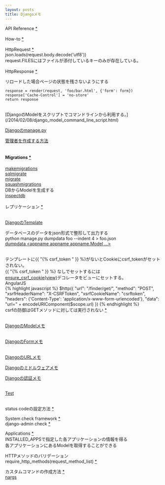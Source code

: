 ```yaml
---
layout: posts
title: Djangoメモ 
---
```

API Reference [\*](https://docs.djangoproject.com/en/stable/ref/)    
<br>
How\-to [\*](https://docs.djangoproject.com/en/stable/howto/)    
<br>
HttpRequest [\*](https://docs.djangoproject.com/en/stable/ref/request-response/#httprequest-objects)      
json.loads(request.body.decode('utf8'))  
request.FILESにはファイルが添付しているキーのみが存在している。  
<br>
HttpResponse [\*](https://docs.djangoproject.com/en/stable/ref/request-response/#httpresponse-objects)     

リロードした場合ページの状態を残さないようにする

```
response = render(request, 'foo/bar.html', {'form': form})
response['Cache-Control'] = 'no-store'
return response
```
<br>
[DjangoのModelをスクリプトでコマンドラインから利用する。](/2014/02/08/django_model_command_line_script.html) 
<br/>

[Djangoのmanage.py](/2014/12/18/django-manage.html) 
<br/>

[管理者を作成する方法](https://docs.djangoproject.com/en/1.7/intro/tutorial02/#creating-an-admin-user)   
<br/>

#### Migrations [*](https://docs.djangoproject.com/en/stable/topics/migrations/#module-django.db.migrations)
[makemigrations](https://docs.djangoproject.com/en/stable/ref/django-admin/#django-admin-makemigrations)      
[sqlmigrate](https://docs.djangoproject.com/en/stable/ref/django-admin/#django-admin-sqlmigrate)      
[migrate](https://docs.djangoproject.com/en/stable/ref/django-admin/#django-admin-migrate)      
[squashmigrations](https://docs.djangoproject.com/en/stable/ref/django-admin/#django-admin-squashmigrations)    
DBからModelを生成する    
[inspectdb](https://docs.djangoproject.com/en/stable/howto/legacy-databases/#auto-generate-the-models)   
<br/>
レプリケーション [*](https://docs.djangoproject.com/en/stable/topics/db/multi-db/)   
<br>
   
[DjangoのTemplate](/2014/12/16/django-template.html)
<br/>
   
データベースのデータをjson形式で整形して出力する     
python manage.py dumpdata foo --indent 4 &gt; foo.json  
[dumpdata &lt;appname appname appname.Model ...&gt;](https://docs.djangoproject.com/en/stable/ref/django-admin/#dumpdata-appname-appname-appname-model)  
<br/>
  
テンプレートに{{ "{% csrf_token " }} %}がないとCookieにcsrf_tokenがセットされない。    
{{ "{% csrf_token " }} %} なしでセットするには  
[ensure_csrf_cookie(view)](https://docs.djangoproject.com/en/stable/ref/csrf/#django.views.decorators.csrf.ensure_csrf_cookie )デコレータをビューにセットする。        
AngularJS  
{% highlight javascript %}
            $http({
                 "url": "/finder/get/",
                 "method": "POST",
                 "xsrfHeaderName": "X-CSRFToken",
                 "xsrfCookieName": "csrftoken",
                 "headers": {'Content-Type': 'application/x-www-form-urlencoded'},
                 "data": "url=" + encodeURIComponent($scope.url)
            })
{% endhighlight %}
<br>
csrfの防御はGETメソッドに対しては実行されない [*](https://docs.djangoproject.com/en/stable/ref/csrf/)    
<br>

[DjangoのModelメモ](/2014/11/29/django-model.html)  
<br/>

[DjangoのFormメモ](/2014/12/02/django-forms.html)  
<br/>

[DjangoのURLメモ](/2014/12/09/django-url.html)
<br/>    

[Djangoのミドルウェアメモ](/2015/11/28/django-middleware.html)
<br>

[Djangoの認証メモ](/2016/06/18/django-authentication.html)  
<br>

[Test](/2014/12/16/django-test.html)  
<br/>

status codeの設定方法 [\*](https://docs.djangoproject.com/en/dev/ref/request-response/#django.http.HttpResponse.__init__)
<br/>

System check framework [\*](https://docs.djangoproject.com/en/stable/topics/checks/#system-check-framework)   
django-admin check [*](https://docs.djangoproject.com/en/stable/ref/django-admin/#django-admin-check)   

Applications [*](https://docs.djangoproject.com/en/stable/ref/applications/)    
INSTALLED_APPSで指定した各アプリケーションの情報を得る      
各アプリケーションにあるModelを取得することができる          

HTTPメソッドのバリデーション    
require_http_methods(request_method_list) [*](https://docs.djangoproject.com/en/stable/topics/http/decorators/#django.views.decorators.http.require_http_methods)     
    
カスタムコマンドの作成方法 [*](https://docs.djangoproject.com/en/stable/howto/custom-management-commands/)  
[nargs](http://docs.python.jp/3.5/library/argparse.html#nargs)     
